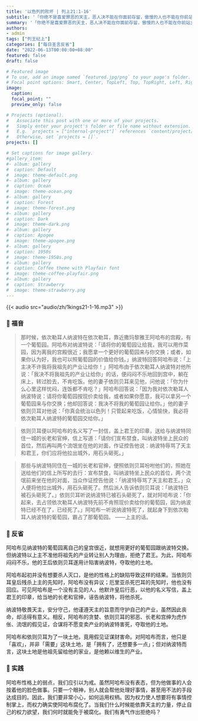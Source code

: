 ```yaml
---
title: '以色列的败坏 | 列上21:1-16'
subtitle: '「你绝不是喜爱罪恶的天主，恶人决不能在你面前存留，傲慢的人也不能在你前站立。」（咏5:5-6）'
summary: '「你绝不是喜爱罪恶的天主，恶人决不能在你面前存留，傲慢的人也不能在你前站立。」（咏5:5-6）'
authors:
- admin
tags: ["列王纪上"]
categories: ["每日圣言反省"]
date: "2022-06-13T00:00:00+08:00"
featured: false
draft: false

# Featured image
# To use, add an image named `featured.jpg/png` to your page's folder.
# Focal point options: Smart, Center, TopLeft, Top, TopRight, Left, Right, BottomLeft, Bottom, BottomRight
image:
  caption:
  focal_point: ""
  preview_only: false

# Projects (optional).
#   Associate this post with one or more of your projects.
#   Simply enter your project's folder or file name without extension.
#   E.g. `projects = ["internal-project"]` references `content/project/deep-learning/index.md`.
#   Otherwise, set `projects = []`.
projects: []

# Set captions for image gallery.
#gallery_item:
#- album: gallery
#  caption: Default
#  image: theme-default.png
#- album: gallery
#  caption: Ocean
#  image: theme-ocean.png
#- album: gallery
#  caption: Forest
#  image: theme-forest.png
#- album: gallery
#  caption: Dark
#  image: theme-dark.png
#- album: gallery
#  caption: Apogee
#  image: theme-apogee.png
#- album: gallery
#  caption: 1950s
#  image: theme-1950s.png
#- album: gallery
#  caption: Coffee theme with Playfair font
#  image: theme-coffee-playfair.png
#- album: gallery
#  caption: Strawberry
#  image: theme-strawberry.png
---
```


{{< audio src="audio/zh/1kings21-1-16.mp3" >}}

### :love_letter: 福音
> 那时候，依次勒耳人纳波特在依次勒耳，靠近撒玛黎雅王阿哈布的宫殿，有一个葡萄园。阿哈布对纳波特说：「请将你的葡萄园让给我，我可以用作菜园，因为离我的宫殿很近；我愿拿一个更好的葡萄园来与你交换；或者，如果你认为好，我也可以照葡萄园的价值给你钱。」纳波特回答阿哈布说：「上主决不许我将我祖先的产业让给你！」阿哈布由于依次勒耳人纳波特对他所说：「我决不将我祖先的产业让给你」的话，便闷闷不乐地回到宫中，躺在床上，转过脸去，不肯吃饭。他的妻子依则贝耳来见他，问他说：「你为什么心里这样忧闷，连饭都不肯吃？」阿哈布回答说：「因为我对依次勒耳人纳波特说：请将你葡萄园按现价卖给我，或者如果你愿意，我可以拿另一个葡萄园来与你交换；他却回答说：我决不将我的葡萄园让给你。」他的妻子依则贝耳对他说：「你真会统治以色列！只管起来吃饭，心情愉快，我必将依次勒耳人纳波特的葡萄园交给你。」

> 依则贝耳便以阿哈布的名义写了一封信，盖上君王的印章，送给与纳波特同住一城的长老和官绅，信上写道：「请你们宣布禁食，叫纳波特坐上民众的首位，然后再叫两个流氓坐在他的对面，作证控告他说：纳波特辱骂了天主和君王，你们应将他拉出城外，用石头砸死。」

> 那些与纳波特同住在一城的长老和官绅，便照依则贝耳吩咐他们的，照她在送给他们的信上所写的去行：宣布禁食，叫纳波特坐上民众的首位，两个流氓前来坐在他的对面，当众作证控告他说：「纳波特辱骂了天主和君王。」众人便将他拉出城外，用石头砸死了。然后派人告诉依则贝耳说：「纳波特已被石头砸死了。」依则贝耳听说纳波特已被石头砸死了，就对阿哈布说：「你起来，去占领依次勒耳人纳波特先前不肯照现价卖给你的葡萄园，因为纳波特已经不在了，已经死了。」阿哈布一听说纳波特死了，就起身下到依次勒耳人纳波特的葡萄园，霸占了那葡萄园。 ——上主的话。

### :speech_balloon: 反省
阿哈布见纳波特的葡萄园离自己的皇宫很近，就想用更好的葡萄园跟纳波特交换。但纳波特以上主不准他将祖先的产业转让别人为理由，拒绝了君王。为此，阿哈布闷闷不乐，他的王后依则贝耳遂用计陷害纳波特，夺取他的土地。

阿哈布起初并没有想要杀人灭口，是他的性格上的缺陷导致这样的结果。当依则贝耳皇后残杀上主的先知时，阿哈布没有异议；厄里亚杀死巴耳的先知时，他也没有回应。可见阿哈布是一个没有主见的人，他默许皇后行恶，以他的名义写信，盖上君王的印章，给当地的长老和官绅，诬告纳波特，将他杀死。

纳波特敬畏天主，安分守己，他谨遵天主的旨意而守护自己的产业，虽然因此丧命，却活得有意义。相反，阿哈布的贪婪、依则贝耳的邪恶、长老和宫绅为虎作伥、流氓的假见证，合谋将不愿变卖产业的纳波特害死，夺取他的土地。

阿哈布和依则贝耳为了一块土地，竟用假见证谋财害命。对阿哈布而言，他只是「喜欢」，并非「需要」这块土地，是「拥有了，还想要多一点」；但对纳波特而言，这块土地是他祖先留给他的家业，是他赖以维生的产业。

### :runner: 实践
阿哈布性格上的弱点，我们应引以为戒。虽然阿哈布没有表态，但为他做事的人会按着他的脸色做事。只要一个眼神，别人就会帮他处理好事情，甚至用不法的手段达成目的。因此，我们要非常小心，如何运用权柄。因为权力使人想要将有事情控制掌上，而权力确实使阿哈布腐化了。当我们什么时候能依靠天主的力量，停止自己的权力欲望，我们何时就能免于被腐化。我们有勇气作出拒绝吗？
